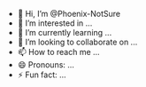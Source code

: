 - 👋 Hi, I’m @Phoenix-NotSure
- 👀 I’m interested in ...
- 🌱 I’m currently learning ...
- 💞️ I’m looking to collaborate on ...
- 📫 How to reach me ...
- 😄 Pronouns: ...
- ⚡ Fun fact: ...

<!---
Phoenix-NotSure/Phoenix-NotSure is a ✨ special ✨ repository because its `README.md` (this file) appears on your GitHub profile.
You can click the Preview link to take a look at your changes.
--->
